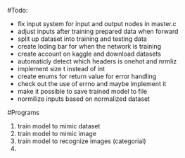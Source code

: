 #Todo:
- fix input system for input and output nodes in master.c
- adjust inputs after training prepared data when forward
- split up dataset into training and testing data
- create loding bar for when the network is training
- create account on kaggle and download datasets
- automaticly detect which headers is onehot and nrmliz
- implement size t instead of int
- create enums for return value for error handling
- check out the use of errno and maybe implement it
- make it possible to save trained model to file
- normilize inputs based on normalized dataset

#Programs
1. train model to mimic dataset
2. train model to mimic image
3. train model to recognize images (categorial)
4. 
